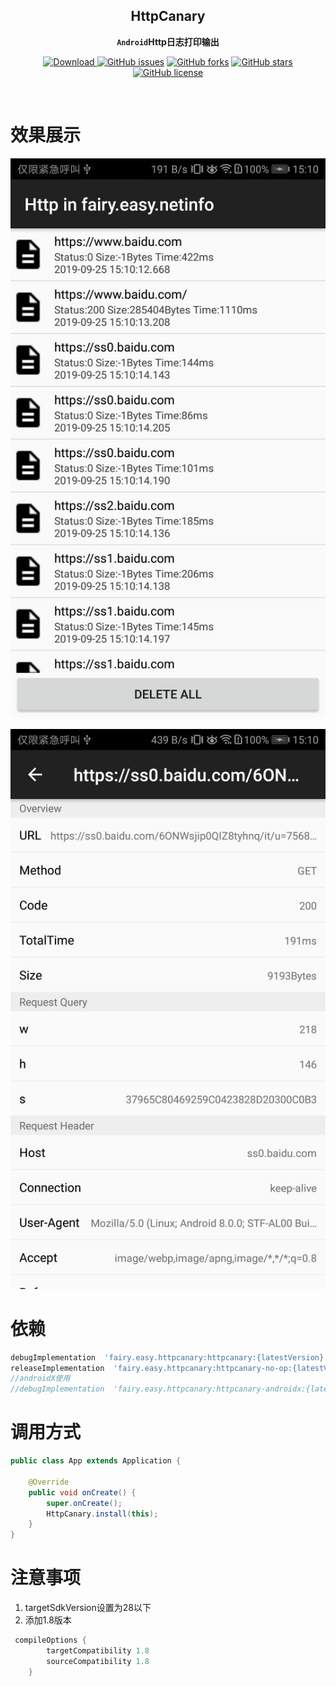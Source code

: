 <div align="center">

## HttpCanary

**`Android`Http日志打印输出**

[![Download](https://api.bintray.com/packages/guxiaonian/httpcanary/httpcanary/images/download.svg) ](https://bintray.com/guxiaonian/httpcanary/httpcanary/_latestVersion)
[![GitHub issues](https://img.shields.io/github/issues/guxiaonian/HttpCanary.svg)](https://github.com/guxiaonian/HttpCanary/issues)
[![GitHub forks](https://img.shields.io/github/forks/guxiaonian/HttpCanary.svg)](https://github.com/guxiaonian/HttpCanary/network)
[![GitHub stars](https://img.shields.io/github/stars/guxiaonian/HttpCanary.svg)](https://github.com/guxiaonian/HttpCanary/stargazers)
[![GitHub license](https://img.shields.io/github/license/guxiaonian/HttpCanary.svg)](http://www.apache.org/licenses/LICENSE-2.0)

</div>
<br>

# 效果展示

![http_logo](./img/img1.jpg)

![http_logo](./img/img2.jpg)


# 依赖

```gradle
debugImplementation  'fairy.easy.httpcanary:httpcanary:{latestVersion}'
releaseImplementation  'fairy.easy.httpcanary:httpcanary-no-op:{latestVersion}'
//androidX使用
//debugImplementation  'fairy.easy.httpcanary:httpcanary-androidx:{latestVersion}'

```
      
# 调用方式

```java
public class App extends Application {

    @Override
    public void onCreate() {
        super.onCreate();
        HttpCanary.install(this);
    }
}

```

# 注意事项

1. targetSdkVersion设置为28以下
2. 添加1.8版本

```gradle
 compileOptions {
        targetCompatibility 1.8
        sourceCompatibility 1.8
    }
```
